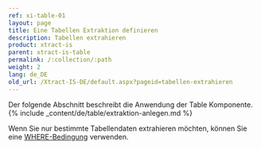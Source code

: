 ```yaml
---
ref: xi-table-01
layout: page
title: Eine Tabellen Extraktion definieren
description: Tabellen extrahieren
product: xtract-is
parent: xtract-is-table
permalink: /:collection/:path
weight: 2
lang: de_DE
old_url: /Xtract-IS-DE/default.aspx?pageid=tabellen-extrahieren
---
```

Der folgende Abschnitt beschreibt die Anwendung der Table Komponente. 
{% include _content/de/table/extraktion-anlegen.md  %}

Wenn Sie nur bestimmte Tabellendaten extrahieren möchten, können Sie eine [WHERE-Bedingung](./where-bedingung) verwenden.

